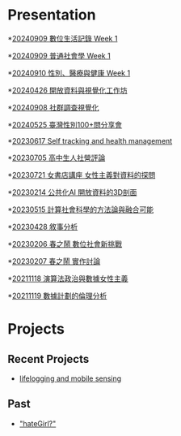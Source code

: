 # Presentation
*[20240909 數位生活記錄 Week 1](https://docs.google.com/presentation/d/1FQrcKOy8kbYlMv8PCUVfjou5uxfKNjxXuCNTGUcz7HQ/pub?start=false&loop=false&delayms=3000)

*[20240909 普通社會學 Week 1](https://docs.google.com/presentation/d/12-BxsRv7kB1QteM8n8r7_nymVvPVGKYQl-UJ0A36398/pub?start=false&loop=false&delayms=3000)

*[20240910 性別、醫療與健康 Week 1]()

*[20240426 開放資料與視覺化工作坊]()

*[20240908 社群調查視覺化]()

*[20240525 臺灣性別100+問分享會]()

*[20230617 Self tracking and health management]()

*[20230705 高中生人社營評論]()

*[20230721 女書店講座 女性主義對資料的探問]()

*[20230214 公共化AI 開放資料的3D剖面]()

*[20230515 計算社會科學的方法論與融合可能]()

*[20230428 敘事分析]()

*[20230206 春之鬧 數位社會新挑戰]()

*[20230207 春之鬧 實作討論]()


*[20211118 演算法政治與數據女性主義]()

*[20211119 數據計劃的倫理分析]()


# Projects

## Recent Projects
* [lifelogging and mobile sensing]()

## Past
* ["hateGirl?"]()

